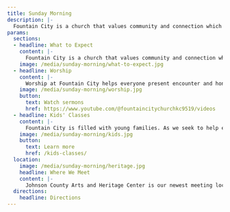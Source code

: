 ```yaml
---
title: Sunday Morning
description: |-
  Fountain City is a church that values community and connection which you will notice right away. No matter your age or background, you will find a place here.
params:
  sections:
  - headline: What to Expect
    content: |-
      Fountain City is a church that values community and connection which you will notice right away. No matter your age or background, you will find a place here. The service usually lasts about an hour and fifteen minutes. Attire varies — generally casual. You are more than welcome to stick around after service and get to know people. We are so glad to have you worship with us and can’t wait to meet you.
    image: /media/sunday-morning/what-to-expect.jpg
  - headline: Worship
    content: |-
      Worship at Fountain City helps everyone present encounter and honor God. Through a blend of modern music, contemporary hymns, prayers and Scripture reading, all are invited to participate in the service. Sermons are preached from a passage in the Bible and are followed by communion. Gluten-Free bread is available at communion at each service. Please request while receiving communion.
    image: /media/sunday-morning/worship.jpg
    button:
      text: Watch sermons
      href: https://www.youtube.com/@fountaincitychurchkc9519/videos
  - headline: Kids' Classes
    content: |-
      Fountain City is filled with young families. As we seek to help each child grow in his or her knowledge and love of God, families are invited to worship together for portions of the service. Nursery is available for children eight weeks to three years old, and a worship class for kids four years old through the first grade during the sermon. Kids in second grade and up join their parents and receive age-appropriate materials to engage them during the sermon. Our Children's and Family Ministry assists parents in training up children as faithful followers of Jesus.
    image: /media/sunday-morning/kids.jpg
    button:
      text: Learn more
      href: /kids-classes/
  location:
    image: /media/sunday-morning/heritage.jpg
    headline: Where We Meet
    content: |-
      Johnson County Arts and Heritage Center is our newest meeting location as of January 2025. Over the past two years, the Lord has continued to grow our church community to the point that we have outgrown our previous location at the Meadowbrook Park Clubhouse. We have loved our time at Meadowbrook, but we feel the Lord leading us to move. We want to be able to welcome as many people in worship as we can and, as a young growing church plant, we need more room to be able to grow into a church for generations to come.
  directions:
    headline: Directions
---
```

